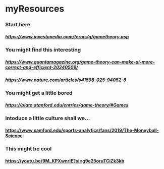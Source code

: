 # myResources
### Start here
##### https://www.investopedia.com/terms/g/gametheory.asp
### You might find this interesting
##### https://www.quantamagazine.org/game-theory-can-make-ai-more-correct-and-efficient-20240509/
##### https://www.nature.com/articles/s41598-025-94052-8
### You might get a little bored
##### https://plato.stanford.edu/entries/game-theory/#Games
### Intoduce a little culture shall we...
#### https://www.samford.edu/sports-analytics/fans/2019/The-Moneyball-Science
### This might be cool
#### https://youtu.be/9M_KPXwnrlE?si=g9e25oruTCiZk3kb
